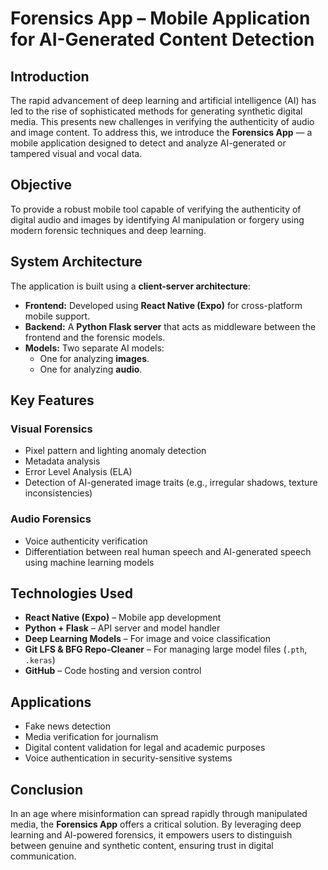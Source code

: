 # Forensics App – Mobile Application for AI-Generated Content Detection

## Introduction

The rapid advancement of deep learning and artificial intelligence (AI) has led to the rise of sophisticated methods for generating synthetic digital media. This presents new challenges in verifying the authenticity of audio and image content. To address this, we introduce the **Forensics App** — a mobile application designed to detect and analyze AI-generated or tampered visual and vocal data.

## Objective

To provide a robust mobile tool capable of verifying the authenticity of digital audio and images by identifying AI manipulation or forgery using modern forensic techniques and deep learning.

## System Architecture

The application is built using a **client-server architecture**:

- **Frontend:** Developed using **React Native (Expo)** for cross-platform mobile support.
- **Backend:** A **Python Flask server** that acts as middleware between the frontend and the forensic models.
- **Models:** Two separate AI models:
  - One for analyzing **images**.
  - One for analyzing **audio**.

## Key Features

### Visual Forensics

- Pixel pattern and lighting anomaly detection
- Metadata analysis
- Error Level Analysis (ELA)
- Detection of AI-generated image traits (e.g., irregular shadows, texture inconsistencies)

### Audio Forensics

- Voice authenticity verification
- Differentiation between real human speech and AI-generated speech using machine learning models

## Technologies Used

- **React Native (Expo)** – Mobile app development
- **Python + Flask** – API server and model handler
- **Deep Learning Models** – For image and voice classification
- **Git LFS & BFG Repo-Cleaner** – For managing large model files (`.pth`, `.keras`)
- **GitHub** – Code hosting and version control

## Applications

- Fake news detection
- Media verification for journalism
- Digital content validation for legal and academic purposes
- Voice authentication in security-sensitive systems

## Conclusion

In an age where misinformation can spread rapidly through manipulated media, the **Forensics App** offers a critical solution. By leveraging deep learning and AI-powered forensics, it empowers users to distinguish between genuine and synthetic content, ensuring trust in digital communication.
